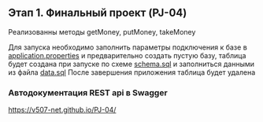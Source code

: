 
## Этап 1. Финальный проект (PJ-04)

Реализованны методы getMoney, putMoneу, takeMoney

Для запуска необходимо заполнить параметры подключения к базе в [application.properties](src/main/resources/application.properties) и предварительно создать пустую базу,
таблица будет создана при запуске по схеме [schema.sql](src/main/resources/schema.sql) и заполниться данными из файла [data.sql](src/main/resources/data.sql)
После завершения приложения таблица будет удалена


### Автодокументация REST api в Swagger 
https://v507-net.github.io/PJ-04/